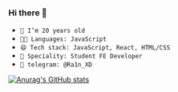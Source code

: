 ### Hi there 👋
- `🌱 I’m 20 years old`
- `🧑‍💻 Languages: JavaScript`
- `😄 Tech stack: JavaScript, React, HTML/CSS`
- `👷 Speciality: Student FE Developer`
- `💬 telegram: @Ra1n_XD`

[![Anurag's GitHub stats](https://github-readme-stats.vercel.app/api?username=ra1n-xd)](https://github.com/anuraghazra/github-readme-stats)

